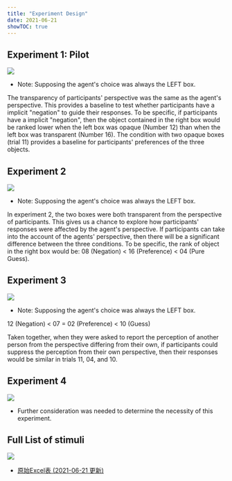 ```yaml
---
title: "Experiment Design"
date: 2021-06-21
showTOC: true
---
```


## Experiment 1: Pilot

![](../Supporting_Information/Experiment_1.png)

- Note: Supposing the agent's choice was always the LEFT box.

The transparency of participants' perspective was the same as the agent's perspective. This provides a baseline to test whether participants have a implicit "negation" to guide their responses. 
To be specific, if participants have a implicit "negation", then the object contained in the right box would be ranked lower when the left box was opaque (Number 12) than when the left box was transparent (Number 16). The condition with two opaque boxes (trial 11) provides a baseline for participants' preferences of the three objects.

## Experiment 2

![](../Supporting_Information/Experiment_2.png)

- Note: Supposing the agent's choice was always the LEFT box.

In experiment 2, the two boxes were both transparent from the perspective of participants. This gives us a chance to explore how participants' responses were affected by the agent's perspective. If participants can take into the account of the agents' perspective, then there will be a significant difference between the three conditions. To be specific, the rank of object in the right box would be: 08 (Negation) < 16 (Preference) < 04 (Pure Guess).

## Experiment 3

![](../Supporting_Information/Experiment_3.png)

- Note: Supposing the agent's choice was always the LEFT box.

12 (Negation) < 07 = 02 (Preference) < 10 (Guess)

Taken together, when they were asked to report the perception of another person from the perspective differing from their own, if participants could suppress the perception from their own perspective, then their responses would be similar in trials 11, 04, and 10.

## Experiment 4

![](../Supporting_Information/Experiment_4.png)

- Further consideration was needed to determine the necessity of this experiment.

## Full List of stimuli

![](../Supporting_Information/Stimuli_Full_List.png)

- [原始Excel表 (2021-06-21 更新)](../Supporting_Information/Negation_Design.xlsx)
